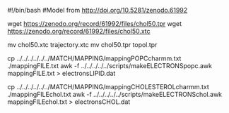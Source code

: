 #!/bin/bash
#Model from http://doi.org/10.5281/zenodo.61992

wget https://zenodo.org/record/61992/files/chol50.tpr
wget https://zenodo.org/record/61992/files/chol50.xtc

mv chol50.xtc trajectory.xtc
mv chol50.tpr topol.tpr

cp ../../../../../../MATCH/MAPPING/mappingPOPCcharmm.txt ./mappingFILE.txt
awk -f ../../../../../scripts/makeELECTRONSpopc.awk mappingFILE.txt > electronsLIPID.dat

cp ../../../../../../MATCH/MAPPING/mappingCHOLESTEROLcharmm.txt ./mappingFILEchol.txt
awk -f ../../../../../scripts/makeELECTRONSchol.awk mappingFILEchol.txt > electronsCHOL.dat  
